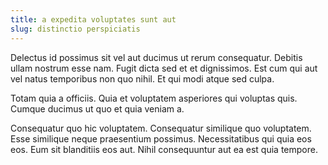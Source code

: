 ```yaml
---
title: a expedita voluptates sunt aut
slug: distinctio perspiciatis
---
```


Delectus id possimus sit vel aut ducimus ut rerum consequatur. Debitis ullam nostrum esse nam. Fugit dicta sed et et dignissimos. Est cum qui aut vel natus temporibus non quo nihil. Et qui modi atque sed culpa.

Totam quia a officiis. Quia et voluptatem asperiores qui voluptas quis. Cumque ducimus ut quo et quia veniam a.

Consequatur quo hic voluptatem. Consequatur similique quo voluptatem. Esse similique neque praesentium possimus. Necessitatibus qui quia eos eos. Eum sit blanditiis eos aut. Nihil consequuntur aut ea est quia tempore.
